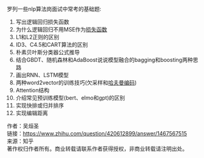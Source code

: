 罗列一些nlp算法岗面试中常考的基础题:

1.  写出逻辑回归损失函数
2.  为什么逻辑回归不用MSE作为[损失函数](https://www.zhihu.com/search?q=%E6%8D%9F%E5%A4%B1%E5%87%BD%E6%95%B0&search_source=Entity&hybrid_search_source=Entity&hybrid_search_extra=%7B%22sourceType%22%3A%22answer%22%2C%22sourceId%22%3A1467567515%7D)
3.  L1和L2正则的区别
4.  ID3、C4.5和CART算法的区别
5.  朴素贝叶斯分类器公式推导
6.  结合GBDT、随机森林和AdaBoost说说模型融合的bagging和boosting两种思路
7.  画出RNN、LSTM模型
8.  两种word2vector的训练技巧(欠采样和[哈夫曼编码](https://www.zhihu.com/search?q=%E5%93%88%E5%A4%AB%E6%9B%BC%E7%BC%96%E7%A0%81&search_source=Entity&hybrid_search_source=Entity&hybrid_search_extra=%7B%22sourceType%22%3A%22answer%22%2C%22sourceId%22%3A1467567515%7D))
9.  Attention结构
10.  介绍常见预训练模型(bert、elmo和gpt)的区别
11.  实现快排或归并排序
12.  实现编辑距离

  
  
作者：吴烜圣  
链接：https://www.zhihu.com/question/420612899/answer/1467567515  
来源：知乎  
著作权归作者所有。商业转载请联系作者获得授权，非商业转载请注明出处。
